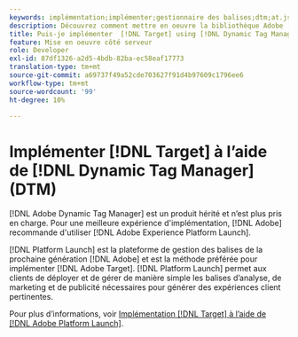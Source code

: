 ```yaml
---
keywords: implémentation;implémenter;gestionnaire des balises;dtm;at.js;gestionnaire dynamique des balises
description: Découvrez comment mettre en oeuvre la bibliothèque Adobe [!DNL Target] at.js à l’aide de l’ancienne gestion dynamique des balises. Adobe Launch est la méthode préférée pour implémenter [!DNL Target].
title: Puis-je implémenter  [!DNL Target] using [!DNL Dynamic Tag Manager] (DTM) ?
feature: Mise en oeuvre côté serveur
role: Developer
exl-id: 87df1326-a2d5-4bdb-82ba-ec58eaf17773
translation-type: tm+mt
source-git-commit: a69737f49a52cde703627f91d4b97609c1796ee6
workflow-type: tm+mt
source-wordcount: '99'
ht-degree: 10%

---
```


# Implémenter [!DNL Target] à l’aide de [!DNL Dynamic Tag Manager] (DTM)

[!DNL Adobe Dynamic Tag Manager] est un produit hérité et n’est plus pris en charge. Pour une meilleure expérience d&#39;implémentation, [!DNL Adobe] recommande d&#39;utiliser [!DNL Adobe Experience Platform Launch].

[!DNL Platform Launch] est la plateforme de gestion des balises de la prochaine génération  [!DNL Adobe] et est la méthode préférée pour implémenter  [!DNL Adobe Target]. [!DNL Platform Launch] permet aux clients de déployer et de gérer de manière simple les balises d’analyse, de marketing et de publicité nécessaires pour générer des expériences client pertinentes.

Pour plus d’informations, voir [Implémentation [!DNL Target] à l’aide de [!DNL Adobe Platform Launch]](/help/c-implementing-target/c-implementing-target-for-client-side-web/how-to-deployatjs/cmp-implementing-target-using-adobe-launch.md).


